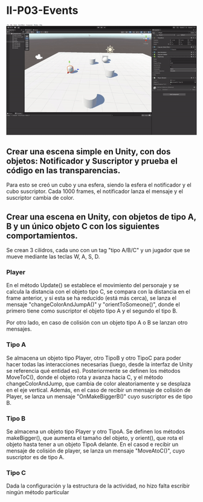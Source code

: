# II-P03-Events

![Imagen](resultado.gif)

## Crear una escena simple en Unity, con dos objetos: Notificador y Suscriptor y prueba el código en las transparencias.  

Para esto se creó un cubo y una esfera, siendo la esfera el notificador y el cubo suscriptor. Cada 1000 frames, el notificador lanza el mensaje y el suscriptor cambia de color.  

## Crear una escena en Unity, con objetos de tipo A, B y un único objeto C con los siguientes comportamientos.

Se crean 3 cilidros, cada uno con un tag "tipo A/B/C" y un jugador que se mueve mediante las teclas W, A, S, D.

### Player

En el método Update() se establece el movimiento del personaje y se calcula la distancia con el objeto tipo C, se compara con la distancia en el frame anterior, y si esta se ha reducido (está más cerca), se lanza el mensaje "changeColorAndJumpA()" y "orientToSomeone()", donde el primero tiene como suscriptor el objeto tipo A y el segundo el tipo B.  

Por otro lado, en caso de colisión con un objeto tipo A o B se lanzan otro mensajes.  

### Tipo A

Se almacena un objeto tipo Player, otro TipoB y otro TipoC para poder hacer todas las interacciones necesarias (luego, desde la interfaz de Unity se referencia qué entidad es). Posteriormente se definen los métodos MoveToC(), donde el objeto rota y avanza hacia C, y el método changeColorAndJump, que cambia de color aleatoriamente y se desplaza en el eje vertical. Además, en el caso de recibir un mensaje de colisión de Player, se lanza un mensaje "OnMakeBiggerB()" cuyo suscriptor es de tipo B.   

### Tipo B

Se almacena un objeto tipo Player y otro TipoA. Se definen los métodos makeBigger(), que aumenta el tamaño del objeto, y orient(), que rota el objeto hasta tener a un objeto TipoA delante. En el casod e recibir un mensaje de colisión de player, se lanza un mensaje "MoveAtoC()", cuyo suscriptor es de tipo A.

### Tipo C

Dada la configuración y la estructura de la actividad, no hizo falta escribir ningún método particular
